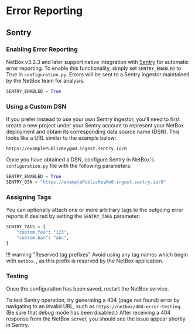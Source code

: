 # Error Reporting

## Sentry

### Enabling Error Reporting

NetBox v3.2.3 and later support native integration with [Sentry](https://sentry.io/) for automatic error reporting. To enable this functionality, simply set `SENTRY_ENABLED` to True in `configuration.py`. Errors will be sent to a Sentry ingestor maintained by the NetBox team for analysis.

```python
SENTRY_ENABLED = True
```

### Using a Custom DSN

If you prefer instead to use your own Sentry ingestor, you'll need to first create a new project under your Sentry account to represent your NetBox deployment and obtain its corresponding data source name (DSN). This looks like a URL similar to the example below:

```
https://examplePublicKey@o0.ingest.sentry.io/0
```

Once you have obtained a DSN, configure Sentry in NetBox's `configuration.py` file with the following parameters:

```python
SENTRY_ENABLED = True
SENTRY_DSN = "https://examplePublicKey@o0.ingest.sentry.io/0"
```

### Assigning Tags

You can optionally attach one or more arbitrary tags to the outgoing error reports if desired by setting the `SENTRY_TAGS` parameter:

```python
SENTRY_TAGS = {
    "custom.foo": "123",
    "custom.bar": "abc",
}
```

!!! warning "Reserved tag prefixes"
    Avoid using any tag names which begin with `netbox.`, as this prefix is reserved by the NetBox application.

### Testing

Once the configuration has been saved, restart the NetBox service.

To test Sentry operation, try generating a 404 (page not found) error by navigating to an invalid URL, such as `https://netbox/404-error-testing`. (Be sure that debug mode has been disabled.) After receiving a 404 response from the NetBox server, you should see the issue appear shortly in Sentry.
